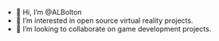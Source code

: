 - 👋 Hi, I’m @ALBolton
- 👀 I’m interested in open source virtual reality projects.
- 💞️ I’m looking to collaborate on game development projects.

<!---
DJJBolton/DJJBolton is a ✨ special ✨ repository because its `README.md` (this file) appears on your GitHub profile.
You can click the Preview link to take a look at your changes.
--->

